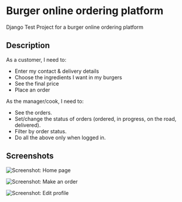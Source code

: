 Burger online ordering platform
===============================

Django Test Project for a burger online ordering platform


Description
-----------

As a customer, I need to:

* Enter my contact & delivery details
* Choose the ingredients I want in my burgers
* See the final price
* Place an order

As the manager/cook, I need to:

* See the orders.
* Set/change the status of orders (ordered, in progress, on the road, delivered).
* Filter by order status.
* Do all the above only when logged in.

Screenshots
-----------

![Screenshot: Home page](http://i.imgur.com/5uyIIrM.png)

![Screenshot: Make an order](http://i.imgur.com/C5sYDXQ.png)

![Screenshot: Edit profile](http://i.imgur.com/jEKirk7.png)
